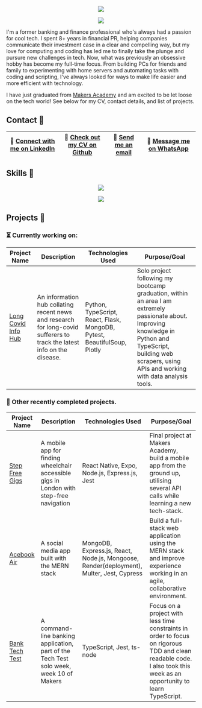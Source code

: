 <p align="center">
 <img src="https://user-images.githubusercontent.com/4661986/226200050-8b992437-07b5-48b3-a22f-ae7262c52e62.svg" />
</p>
<p align="center">
<img src="https://readme-typing-svg.demolab.com?font=Fira+Code&duration=2000&pause=500&center=true&width=435&lines=Full-Stack+Software+Engineer;Career+Changer;Makers+Graduate" />
</p>
I'm a former banking and finance professional who's always had a passion for cool tech. I spent 8+ years in financial PR, helping companies communicate their investment case in a clear and compelling way, but my love for computing and coding has led me to finally take the plunge and pursure new challenges in tech. Now, what was previously an obsessive hobby has become my full-time focus. From building PCs for friends and family to experimenting with home servers and automating tasks with coding and scripting, I've always looked for ways to make life easier and more efficient with technology.
  
  
I have just graduated from  [Makers Academy](https://makers.tech/) and am excited to be let loose on the tech world! See below for my CV, contact details, and list of projects. 

## Contact 📇
 | 📎 [Connect with me on LinkedIn](https://www.linkedin.com/in/josephburgessmba/) | 📄 [Check out my CV on Github](https://github.com/josephburgess/cv) | 📧 [Send me an email](mailto:josephburgess@gmail.com) | 📱 [Message me on WhatsApp](https://wa.me/447769325254?text=Hi%20Joe!%20I%20saw%20your%20Github%20) |
|--------------|-------------|-------------------|-------------|
## Skills 🤹
<p align="center">
    <img src="https://skillicons.dev/icons?i=js,ts,mongodb,express,react,nodejs,python,flask,docker,jest,postgres,postman,ruby,rails,html,css&perline=8" />
</p>

<p align="center">
 <a href = https://github.com/josephburgess/cv>
    <img src="https://user-images.githubusercontent.com/4661986/220958138-f8fdb184-1ef2-4370-bd0f-d7f2a251d3f4.png"/>
 </a>
</p>

## Projects 📝

### ⏳ Currently working on:

| Project Name | Description | Technologies Used | Purpose/Goal |
|--------------|-------------|-------------------|--------------|
| [Long Covid Info Hub](https://github.com/josephburgess/long-covid-web-scraper) | An information hub collating recent news and research for long-covid sufferers to track the latest info on the disease. | Python, TypeScript, React, Flask, MongoDB, Pytest, BeautifulSoup, Plotly | Solo project following my bootcamp graduation, within an area I am extremely passionate about. Improving knowledge in Python and TypeScript, building web scrapers, using APIs and working with data analysis tools. |

### 🏁 Other recently completed projects.

| Project Name | Description | Technologies Used | Purpose/Goal |
|--------------|-------------|-------------------|--------------|
| [Step Free Gigs](https://github.com/josephburgess/StepFreeGigs/) | A mobile app for finding wheelchair accessible gigs in London with step-free navigation | React Native, Expo, Node.js, Express.js, Jest | Final project at Makers Academy, build a mobile app from the ground up, utilising several API calls while learning a new tech-stack. |
| [Acebook Air](https://github.com/josephburgess/acebook-mern) | A social media app built with the MERN stack | MongoDB, Express.js, React, Node.js, Mongoose, Render(deployment), Multer, Jest, Cypress | Build a full-stack web application using the MERN stack and improve experience working in an agile, collaborative environment. |
| [Bank Tech Test](https://github.com/josephburgess/bank-tech-test) | A command-line banking application, part of the Tech Test solo week, week 10 of Makers | TypeScript, Jest, ts-node | Focus on a project with less time constraints in order to focus on rigorous TDD and clean readable code. I also took this week as an opportunity to learn TypeScript. |
